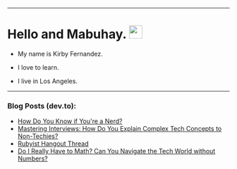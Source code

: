 
<img src="https://komarev.com/ghpvc/?username=kirbygit&style=flat-square&color=blue" alt=""/>

---
<h1>
  Hello and Mabuhay.
  <img src="https://media.giphy.com/media/hvRJCLFzcasrR4ia7z/giphy.gif" width="30px"/>
</h1>

- My name is Kirby Fernandez.

- I love to learn.

- I live in Los Angeles.

---

### Blog Posts (dev.to):
<!-- BLOG-POST-LIST:START -->
- [How Do You Know if You&#39;re a Nerd?](https://dev.to/codenewbieteam/how-do-you-know-if-youre-a-nerd-1bke)
- [Mastering Interviews: How Do You Explain Complex Tech Concepts to Non-Techies?](https://dev.to/codenewbieteam/mastering-interviews-how-do-you-explain-complex-tech-concepts-to-non-techies-4pjm)
- [Rubyist Hangout Thread](https://dev.to/ben/rubyist-hangout-thread-5846)
- [Do I Really Have to Math? Can You Navigate the Tech World without Numbers?](https://dev.to/codenewbieteam/do-i-really-have-to-math-can-you-navigate-the-tech-world-without-numbers-2n49)
<!-- BLOG-POST-LIST:END -->
